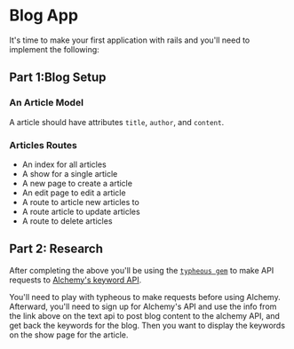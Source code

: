 #  Blog App


It's time to make your first application with rails and you'll need to implement the following:


## Part 1:Blog Setup

### An Article Model

A article should have attributes `title`, `author`, and `content`.


### Articles Routes

* An index for all articles
* A show for a single article
* A new page to create a article
* An edit page to edit a article
* A route to article new articles to
* A route article to update articles
* A route to delete articles



## Part 2: Research

After completing the above you'll be using the [`typheous gem`](https://github.com/typhoeus/typhoeus) to make API requests to [Alchemy's keyword API](http://www.alchemyapi.com/api/keyword/textc.html).

You'll need to play with typheous to make requests before using Alchemy. Afterward, you'll need to sign up for Alchemy's API and use the info from the link above on the text api to post blog content to the alchemy API, and get back the keywords for the blog. Then you want to display the keywords on the show page for the article.

